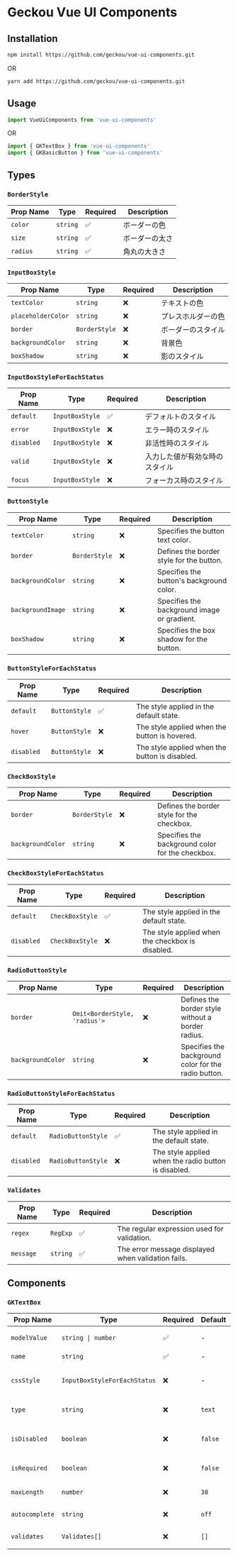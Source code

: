 # Geckou Vue UI Components
## Installation
```bash
npm install https://github.com/geckou/vue-ui-components.git
```
OR
```bash
yarn add https://github.com/geckou/vue-ui-components.git
```

## Usage
```javascript
import VueUiComponents from 'vue-ui-components'
```
OR
```javascript
import { GKTextBox } from 'vue-ui-components'
import { GKBasicButton } from 'vue-ui-components'
```

## Types

### `BorderStyle`

| Prop Name           | Type            | Required | Description                                                |
|---------------------|-----------------|----------|------------------------------------------------------------|
| `color`             | `string`        | ✅       | ボーダーの色                                               |
| `size`              | `string`        | ✅       | ボーダーの太さ                                             |
| `radius`            | `string`        | ✅       | 角丸の大きさ                                               |

### `InputBoxStyle`

| Prop Name           | Type            | Required | Description                                                |
|---------------------|-----------------|----------|------------------------------------------------------------|
| `textColor`         | `string`        | ❌       | テキストの色                                               |
| `placeholderColor`  | `string`        | ❌       | プレスホルダーの色                                         |
| `border`            | `BorderStyle`   | ❌       | ボーダーのスタイル                                         |
| `backgroundColor`   | `string`        | ❌       | 背景色                                                     |
| `boxShadow`         | `string`        | ❌       | 影のスタイル                                               |

### `InputBoxStyleForEachStatus`

| Prop Name | Type                   | Required | Description                                                |
|-----------|------------------------|----------|------------------------------------------------------------|
| `default` | `InputBoxStyle`        | ✅       | デフォルトのスタイル                                        |
| `error`   | `InputBoxStyle`        | ❌       | エラー時のスタイル                                         |
| `disabled`| `InputBoxStyle`        | ❌       | 非活性時のスタイル                                         |
| `valid`   | `InputBoxStyle`        | ❌       | 入力した値が有効な時のスタイル                             |
| `focus`   | `InputBoxStyle`        | ❌       | フォーカス時のスタイル                                     |

### `ButtonStyle`

| Prop Name          | Type            | Required | Description                                                |
|--------------------|-----------------|----------|------------------------------------------------------------|
| `textColor`        | `string`        | ❌       | Specifies the button text color.                          |
| `border`           | `BorderStyle`   | ❌       | Defines the border style for the button.                  |
| `backgroundColor`  | `string`        | ❌       | Specifies the button's background color.                  |
| `backgroundImage`  | `string`        | ❌       | Specifies the background image or gradient.               |
| `boxShadow`        | `string`        | ❌       | Specifies the box shadow for the button.                  |

### `ButtonStyleForEachStatus`

| Prop Name | Type            | Required | Description                                                |
|-----------|-----------------|----------|------------------------------------------------------------|
| `default` | `ButtonStyle`   | ✅      | The style applied in the default state.                   |
| `hover`   | `ButtonStyle`   | ❌       | The style applied when the button is hovered.             |
| `disabled`| `ButtonStyle`   | ❌       | The style applied when the button is disabled.            |

### `CheckBoxStyle`

| Prop Name          | Type            | Required | Description                                                |
|--------------------|-----------------|----------|------------------------------------------------------------|
| `border`           | `BorderStyle`   | ❌       | Defines the border style for the checkbox.                |
| `backgroundColor`  | `string`        | ❌       | Specifies the background color for the checkbox.          |

### `CheckBoxStyleForEachStatus`

| Prop Name | Type             | Required | Description                                                |
|-----------|------------------|----------|------------------------------------------------------------|
| `default` | `CheckBoxStyle`  | ✅      | The style applied in the default state.                   |
| `disabled`| `CheckBoxStyle`  | ❌       | The style applied when the checkbox is disabled.          |

### `RadioButtonStyle`

| Prop Name          | Type                           | Required | Description                                                |
|--------------------|--------------------------------|----------|------------------------------------------------------------|
| `border`           | `Omit<BorderStyle, 'radius'>` | ❌       | Defines the border style without a border radius.         |
| `backgroundColor`  | `string`                      | ❌       | Specifies the background color for the radio button.      |

### `RadioButtonStyleForEachStatus`

| Prop Name | Type                 | Required | Description                                                |
|-----------|----------------------|----------|------------------------------------------------------------|
| `default` | `RadioButtonStyle`   | ✅      | The style applied in the default state.                   |
| `disabled`| `RadioButtonStyle`   | ❌       | The style applied when the radio button is disabled.      |

### `Validates`

| Prop Name  | Type       | Required | Description                                                |
|------------|------------|----------|------------------------------------------------------------|
| `regex`    | `RegExp`   | ✅      | The regular expression used for validation.               |
| `message`  | `string`   | ✅      | The error message displayed when validation fails.        |

## Components
### `GKTextBox`

| Prop Name          | Type                        | Required | Default            | Description                                    |
|--------------------|-----------------------------|----------|--------------------|------------------------------------------------|
| `modelValue`       | `string \| number`          | ✅       | -                  | テキストボックスの値                           |
| `name`             | `string`                    | ✅       | -                  | `name`属性                                     |
| `cssStyle`         | `InputBoxStyleForEachStatus`| ❌       | -                  | テキストボックスのスタイル                     |
| `type`             | `string`                    | ❌       | `text`             | テキストボックスのタイプ                       |
| `isDisabled`       | `boolean`                   | ❌       | `false`            | テキストボックスの活性/非活性                  |
| `isRequired`       | `boolean`                   | ❌       | `false`            | 必須項目かどうか                               |
| `maxLength`        | `number`                    | ❌       | `30`               | 最大入力文字数                                 |
| `autocomplete`     | `string`                    | ❌       | `off`              | `autocomplete`属性                             |
| `validates`        | `Validates[]`               | ❌       | `[]`               | バリデーションの設定                           |
